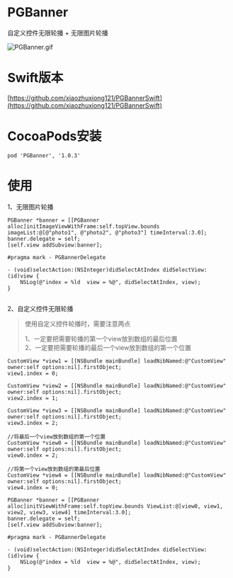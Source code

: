# PGBanner
自定义控件无限轮播 + 无限图片轮播

![PGBanner.gif](http://upload-images.jianshu.io/upload_images/1340308-cb071aad23c7d951.gif?imageMogr2/auto-orient/strip)

# Swift版本
[https://github.com/xiaozhuxiong121/PGBannerSwift](https://github.com/xiaozhuxiong121/PGBannerSwift)

# CocoaPods安装
```
pod 'PGBanner', '1.0.3'
```
# 使用
1、无限图片轮播

```
PGBanner *banner = [[PGBanner alloc]initImageViewWithFrame:self.topView.bounds imageList:@[@"photo1", @"photo2", @"photo3"] timeInterval:3.0];
banner.delegate = self;
[self.view addSubview:banner];

#pragma mark - PGBannerDelegate

- (void)selectAction:(NSInteger)didSelectAtIndex didSelectView:(id)view {
    NSLog(@"index = %ld  view = %@", didSelectAtIndex, view);
}
    
```
2、自定义控件无限轮播
> 使用自定义控件轮播时，需要注意两点  
> 
> 1、一定要把需要轮播的第一个view放到数组的最后位置  
> 2、一定要把需要轮播的最后一个view放到数组的第一个位置

```
CustomView *view1 = [[NSBundle mainBundle] loadNibNamed:@"CustomView" owner:self options:nil].firstObject;
view1.index = 0;

CustomView *view2 = [[NSBundle mainBundle] loadNibNamed:@"CustomView" owner:self options:nil].firstObject;
view2.index = 1;

CustomView *view3 = [[NSBundle mainBundle] loadNibNamed:@"CustomView" owner:self options:nil].firstObject;
view3.index = 2;

//将最后一个view放到数组的第一个位置
CustomView *view0 = [[NSBundle mainBundle] loadNibNamed:@"CustomView" owner:self options:nil].firstObject;
view0.index = 2;

//将第一个view放到数组的第最后位置
CustomView *view4 = [[NSBundle mainBundle] loadNibNamed:@"CustomView" owner:self options:nil].firstObject;
view4.index = 0;
    
PGBanner *banner = [[PGBanner alloc]initViewWithFrame:self.topView.bounds ViewList:@[view0, view1, view2, view3, view4] timeInterval:3.0];
banner.delegate = self;
[self.view addSubview:banner];

#pragma mark - PGBannerDelegate

- (void)selectAction:(NSInteger)didSelectAtIndex didSelectView:(id)view {
    NSLog(@"index = %ld  view = %@", didSelectAtIndex, view);
}
    
```
